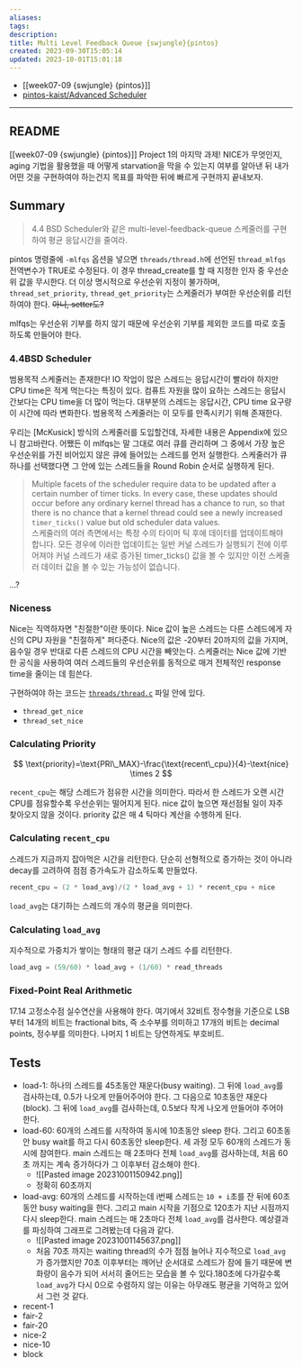 ```yaml
---
aliases: 
tags: 
description:
title: Multi Level Feedback Queue {swjungle}{pintos}
created: 2023-09-30T15:05:14
updated: 2023-10-01T15:01:18
---
```

- [[week07-09 {swjungle} {pintos}]]
- [pintos-kaist/Advanced Scheduler](https://casys-kaist.github.io/pintos-kaist/project1/advanced_scheduler.html)
___

## README

[[week07-09 {swjungle} {pintos}]] Project 1의 마지막 과제! NICE가 무엇인지, aging 기법을 활용했을 때 어떻게 starvation을 막을 수 있는지 여부를 알아낸 뒤 내가 어떤 것을 구현하여야 하는건지 목표를 파악한 뒤에 빠르게 구현까지 끝내보자.

## Summary

> 4.4 BSD Scheduler와 같은 multi-level-feedback-queue 스케줄러를 구현하여 평균 응답시간을 줄여라.

pintos 명령줄에 `-mlfqs` 옵션을 넣으면 `threads/thread.h`에 선언된 `thread_mlfqs` 전역변수가 TRUE로 수정된다. 이 경우 thread_create를 할 때 지정한 인자 중 우선순위 값을 무시한다. 더 이상 명시적으로 우선순위 지정이 불가하며, `thread_set_priority`, `thread_get_priority`는 스케줄러가 부여한 우선순위를 리턴하여야 한다. ~~아니, setter도?~~

mlfqs는 우선순위 기부를 하지 않기 때문에 우선순위 기부를 제외한 코드를 따로 호출하도록 만들어야 한다. 

### 4.4BSD Scheduler

범용목적 스케줄러는 존재한다! IO 작업이 많은 스레드는 응답시간이 빨라야 하지만 CPU time은 적게 먹는다는 특징이 있다. 컴퓨트 자원을 많이 요하는 스레드는 응답시간보다는 CPU time을 더 많이 먹는다. 대부분의 스레드는 응답시간, CPU time 요구량이 시간에 따라 변화한다. 범용목적 스케줄러는 이 모두를 만족시키기 위해 존재한다.

우리는 [McKusick] 방식의 스케줄러를 도입할건데, 자세한 내용은 Appendix에 있으니 참고바란다. 어쨌든 이 mlfqs는 말 그대로 여러 큐를 관리하며 그 중에서 가장 높은 우선순위를 가진 비어있지 않은 큐에 들어있는 스레드를 먼저 실행한다. 스케줄러가 큐 하나를 선택했다면 그 안에 있는 스레드들을 Round Robin 순서로 실행하게 된다.

> Multiple facets of the scheduler require data to be updated after a certain number of timer ticks. In every case, these updates should occur before any ordinary kernel thread has a chance to run, so that there is no chance that a kernel thread could see a newly increased `timer_ticks()` value but old scheduler data values.  
> 스케줄러의 여러 측면에서는 특정 수의 타이머 틱 후에 데이터를 업데이트해야 합니다. 모든 경우에 이러한 업데이트는 일반 커널 스레드가 실행되기 전에 이루어져야 커널 스레드가 새로 증가된 timer_ticks() 값을 볼 수 있지만 이전 스케줄러 데이터 값을 볼 수 있는 가능성이 없습니다.

...?

### Niceness

Nice는 직역하자면 "친절한"이란 뜻이다. Nice 값이 높은 스레드는 다른 스레드에게 자신의 CPU 자원을 "친절하게" 퍼다준다. Nice의 값은 -20부터 20까지의 값을 가지며, 음수일 경우 반대로 다른 스레드의 CPU 시간을 빼앗는다. 스케줄러는 Nice 값에 기반한 공식을 사용하여 여러 스레드들의 우선순위를 동적으로 매겨 전체적인 response time을 줄이는 데 힘쓴다.

구현하여야 하는 코드는 [`threads/thread.c`](https://github.com/ChoiWheatley/swjungle-week07-09/blob/master/threads/thread.c) 파일 안에 있다.

- `thread_get_nice`
- `thread_set_nice`

### Calculating Priority

$$
\text{priority}=\text{PRI\_MAX}-\frac{\text{recent\_cpu}}{4}-\text{nice} \times 2
$$

`recent_cpu`는 해당 스레드가 점유한 시간을 의미한다. 따라서 한 스레드가 오랜 시간 CPU를 점유할수록 우선순위는 떨어지게 된다. nice 값이 높으면 재선점될 일이 자주 찾아오지 않을 것이다. priority 값은 매 4 틱마다 계산을 수행하게 된다.

### Calculating `recent_cpu`

스레드가 지금까지 잡아먹은 시간을 리턴한다. 단순히 선형적으로 증가하는 것이 아니라 decay를 고려하여 점점 증가속도가 감소하도록 만들었다.

```c
recent_cpu = (2 * load_avg)/(2 * load_avg + 1) * recent_cpu + nice
```

`load_avg`는 대기하는 스레드의 개수의 평균을 의미한다.

### Calculating `load_avg`

지수적으로 가중치가 쌓이는 형태의 평균 대기 스레드 수를 리턴한다.

```c
load_avg = (59/60) * load_avg + (1/60) * read_threads
```

### Fixed-Point Real Arithmetic

17.14 고정소수점 실수연산을 사용해야 한다. 여기에서 32비트 정수형을 기준으로 LSB부터 14개의 비트는 fractional bits, 즉 소수부를 의미하고 17개의 비트는 decimal points, 정수부를 의미한다. 나머지 1 비트는 당연하게도 부호비트.

## Tests

- load-1: 하나의 스레드를 45초동안 재운다(busy waiting). 그 뒤에 `load_avg`를 검사하는데, 0.5가 나오게 만들어주어야 한다. 그 다음으로 10초동안 재운다(block). 그 뒤에 `load_avg`를 검사하는데, 0.5보다 작게 나오게 만들어야 주어야 한다.
- load-60: 60개의 스레드를 시작하여 동시에 10초동안 sleep 한다. 그리고 60초동안 busy wait를 하고 다시 60초동안 sleep한다. 세 과정 모두 60개의 스레드가 동시에 참여한다. main 스레드는 매 2초마다 전체 `load_avg`를 검사하는데, 처음 60초 까지는 계속 증가하다가 그 이후부터 감소해야 한다.
	- ![[Pasted image 20231001150942.png]]
	- 정확히 60초까지
- load-avg: 60개의 스레드를 시작하는데 i번째 스레드는 `10 + i`초를 잔 뒤에 60초동안 busy waiting을 한다. 그리고 main 시작을 기점으로 120초가 지난 시점까지 다시 sleep한다. main 스레드는 매 2초마다 전체 `load_avg`를 검사한다. 예상결과를 파싱하여 그래프로 그려봤는데 다음과 같다. 
	- ![[Pasted image 20231001145637.png]]
	- 처음 70초 까지는 waiting thread의 수가 점점 늘어나 지수적으로 `load_avg` 가 증가했지만 70초 이후부터는 깨어난 순서대로 스레드가 잠에 들기 때문에 변화량이 음수가 되어 서서히 줄어드는 모습을 볼 수 있다.180초에 다가갈수록 `load_avg`가 다시 0으로 수렴하지 않는 이유는 아무래도 평균을 기억하고 있어서 그런 것 같다.
- recent-1
- fair-2
- fair-20
- nice-2
- nice-10
- block
